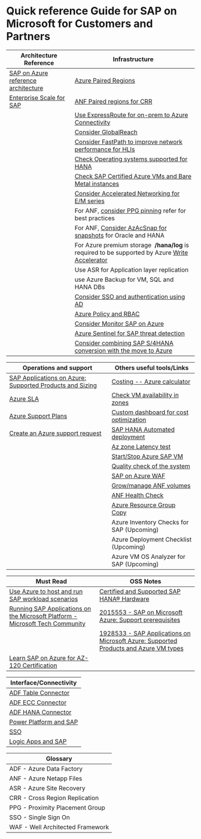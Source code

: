 
# Quick reference Guide for SAP on Microsoft for Customers and Partners

| Architecture Reference                    | Infrastructure  |
| ----------------------------------------- | ------------------------------|
| [SAP on Azure reference architecture](https://docs.microsoft.com/en-us/azure/architecture/reference-architectures/sap/sap-overview) | [Azure Paired Regions]()
|[Enterprise Scale for SAP](https://docs.microsoft.com/en-us/azure/cloud-adoption-framework/scenarios/sap/enterprise-scale-landing-zone)| [ANF Paired regions for CRR]()
||[Use ExpressRoute for on-prem to Azure Connectivity]()
||[Consider GlobalReach](https://docs.microsoft.com/en-us/azure/virtual-machines/workloads/sap/hana-connect-vnet-express-route)
|| [Consider FastPath to improve network performance for HLIs](https://docs.microsoft.com/en-us/azure/virtual-machines/workloads/sap/hana-connect-vnet-express-route)
|| [Check Operating systems supported for HANA]()
|| [Check SAP Certified Azure VMs and Bare Metal instances](https://www.sap.com/dmc/exp/2014-09-02-hana-hardware/enEN/#/solutions?filters=v:deCertified;ve:24)
|| [Consider Accelerated Networking for E/M series]()
|| For ANF, [consider PPG pinning](https://forms.office.com/Pages/ResponsePage.aspx?id=v4j5cvGGr0GRqy180BHbRxjSlHBUxkJBjmARn57skvdUQlJaV0ZBOE1PUkhOVk40WjZZQVJXRzI2RC4u) refer for best practices
|| For ANF, [Consider AzAcSnap for snapshots](https://docs.microsoft.com/en-us/azure/azure-netapp-files/azacsnap-introduction) for Oracle and HANA
|| For Azure premium storage  **/hana/log** is required to be supported by Azure [Write Accelerator](https://docs.microsoft.com/en-us/azure/virtual-machines/how-to-enable-write-accelerator)
|| Use ASR for Application layer replication
|| use Azure Backup for VM, SQL and HANA DBs 
|| [Consider SSO and authentication using AD](https://docs.microsoft.com/en-us/azure/active-directory/saas-apps/sap-netweaver-tutorial)
|| [Azure Policy and RBAC]()
|| [Consider Monitor SAP on Azure](https://docs.microsoft.com/en-us/azure/virtual-machines/workloads/sap/monitor-sap-on-azure) 
|| [Azure Sentinel for SAP threat detection](https://docs.microsoft.com/en-Us/azure/sentinel/sap-deploy-solution)
|| [Consider combining SAP S/4HANA conversion with the move to Azure](https://blogs.sap.com/2021/12/02/dmo-to-azure-combine-sap-s-4hana-conversion-with-the-move-to-azure-without-dmo-with-system-move/)

| Operations and support                   | Others useful tools/Links  |
| ----------------------------------------- | ------------------------------|
| [SAP Applications on Azure: Supported Products and Sizing](https://launchpad.support.sap.com/#/notes/1928533) | [Costing -- Azure calculator](https://azure.microsoft.com/en-us/pricing/calculator/) |
| [Azure SLA](https://azure.microsoft.com/en-us/support/legal/sla/) | [Check VM availability in zones](https://github.com/Azure/SAP-on-Azure-Scripts-and-Utilities/tree/main/Get-VM-by-Zones)  |
| [Azure Support Plans](https://azure.microsoft.com/en-us/support/options/#support-plans) | [Custom dashboard for cost optimization](https://github.com/Azure/SAP-on-Azure-Scripts-and-Utilities/tree/main/Costmanagement-Dashboard) |
| [Create an Azure support request](https://docs.microsoft.com/en-us/azure/azure-portal/supportability/how-to-create-azure-support-request) | [SAP HANA Automated deployment](https://github.com/Azure/sap-automation) |
| | [Az zone Latency test](https://github.com/Azure/SAP-on-Azure-Scripts-and-Utilities/tree/main/AvZone-Latency-Test) |
| | [Start/Stop Azure SAP VM](https://github.com/Azure/SAP-on-Azure-Scripts-and-Utilities/tree/main/Start-Stop-Automation) |
| | [Quality check of the system](https://github.com/Azure/SAP-on-Azure-Scripts-and-Utilities/tree/main/QualityCheck) |
| | [SAP on Azure WAF](https://docs.microsoft.com/en-us/assessments/?mode=pre-assessment&session=local) |
| | [Grow/manage ANF volumes](https://github.com/ANFTechTeam/ANFCapacityManager) |
| | [ANF Health Check](https://github.com/seanluce/ANFHealthCheck) |
| | [Azure Resource Group Copy](https://github.com/Azure/RGCOPY) |
| | Azure Inventory Checks for SAP (Upcoming) |
| | Azure Deployment Checklist (Upcoming)
| | Azure VM OS Analyzer for SAP (Upcoming)

| Must Read                   | OSS Notes    |
| ----------------------------------------- | ------------------------------|
| [Use Azure to host and run SAP workload scenarios](https://docs.microsoft.com/en-us/azure/virtual-machines/workloads/sap/get-started) | [Certified and Supported SAP HANA® Hardware](https://www.sap.com/dmc/exp/2014-09-02-hana-hardware/enEN/#/solutions?filters=v:deCertified;ve:24)|                                
| [Running SAP Applications on the Microsoft Platform - Microsoft Tech Community](https://techcommunity.microsoft.com/t5/running-sap-applications-on-the/bg-p/SAPApplications) | [2015553 - SAP on Microsoft Azure: Support prerequisites](https://launchpad.support.sap.com/#/notes/2015553)
||[1928533 - SAP Applications on Microsoft Azure: Supported Products and Azure VM types](https://launchpad.support.sap.com/#/notes/1928533)
| [Learn SAP on Azure for AZ-120 Certification](https://docs.microsoft.com/en-us/learn/browse/?terms=sap) |

| Interface/Connectivity                   |
| ----------------------------------------- |
| [ADF Table Connector](https://docs.microsoft.com/en-us/azure/data-factory/connector-sap-table?tabs=data-factory)| 
| [ADF ECC Connector](https://docs.microsoft.com/en-us/azure/data-factory/connector-sap-ecc?tabs=data-factory)|
| [ADF HANA Connector](https://docs.microsoft.com/en-us/azure/data-factory/connector-sap-hana?tabs=data-factory)|
| [Power Platform and SAP](https://docs.microsoft.com/en-us/power-platform-release-plan/2021wave1/data-integration/sap-erp-connector-power-automate-power-apps) |
| [SSO](https://docs.microsoft.com/en-us/azure/active-directory/saas-apps/sap-netweaver-tutorial) |
| [Logic Apps and SAP](https://docs.microsoft.com/en-us/azure/logic-apps/logic-apps-using-sap-connector) |

| Glossary |
| ----------------------------------------- |
| ADF - Azure Data Factory
| ANF - Azure Netapp Files
| ASR - Azure Site Recovery
| CRR - Cross Region Replication
| PPG - Proximity Placement Group
| SSO - Single Sign On
| WAF - Well Architected Framework 
